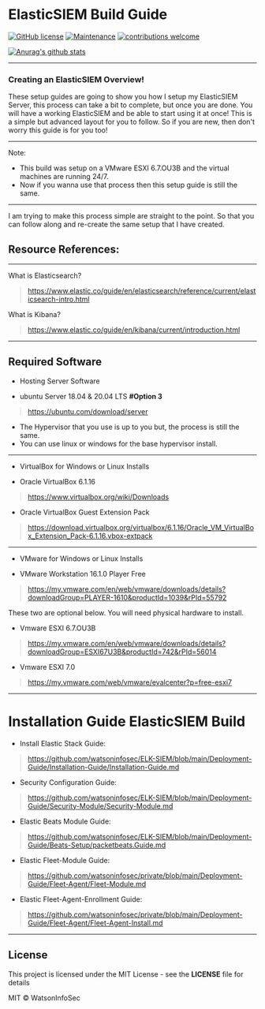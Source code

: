 # ElasticSIEM Build Guide

[![GitHub license](https://img.shields.io/github/license/Naereen/StrapDown.js.svg)](https://github.com/Naereen/StrapDown.js/blob/master/LICENSE) [![Maintenance](https://img.shields.io/badge/Maintained%3F-yes-green.svg)](https://GitHub.com/Naereen/StrapDown.js/graphs/commit-activity)
[![contributions welcome](https://img.shields.io/badge/contributions-welcome-brightgreen.svg?style=flat)](https://github.com/dwyl/esta/issues) 
 
 [![Anurag's github stats](https://github-readme-stats.vercel.app/api?username=watsoninfosec&theme=blue-green)](https://github.com/anuraghazra/github-readme-stats)

----
### Creating an ElasticSIEM Overview!

These setup guides are going to show you how I setup my ElasticSIEM Server, this process can take a bit to complete, but once you are done. You will have a working ElasticSIEM and be able to start using it at once! This is a simple but advanced layout for you to follow. So if you are new, then don't worry this guide is for you too! 

-----------------------
Note:
- This build was setup on a VMware ESXI 6.7.OU3B and the virtual machines are running 24/7. 
- Now if you wanna use that process then this setup guide is still the same.

-----------------------


I am trying to make this process simple are straight to the point. So that you can follow along and re-create the same setup that I have created.

## Resource References:

-----------------------

What is Elasticsearch?
> https://www.elastic.co/guide/en/elasticsearch/reference/current/elasticsearch-intro.html

What is Kibana?
> https://www.elastic.co/guide/en/kibana/current/introduction.html

-----------------------

## Required Software

- Hosting Server Software 

- ubuntu Server 18.04 & 20.04 LTS **#Option 3**
> https://ubuntu.com/download/server

- The Hypervisor that you use is up to you but, the process is still the same.
- You can use linux or windows for the base hypervisor install.

-----------------------
- VirtualBox for Windows or Linux Installs

- Oracle VirtualBox 6.1.16 
> https://www.virtualbox.org/wiki/Downloads

- Oracle VirtualBox Guest Extension Pack 
> https://download.virtualbox.org/virtualbox/6.1.16/Oracle_VM_VirtualBox_Extension_Pack-6.1.16.vbox-extpack

-----------------------
- VMware for Windows or Linux Installs

- VMware Workstation 16.1.0 Player Free 
> https://my.vmware.com/en/web/vmware/downloads/details?downloadGroup=PLAYER-1610&productId=1039&rPId=55792

These two are optional below.
You will need physical hardware to install.

- Vmware ESXI 6.7.OU3B 
> https://my.vmware.com/en/web/vmware/downloads/details?downloadGroup=ESXI67U3B&productId=742&rPId=56014

- Vmware ESXI 7.0 
> https://my.vmware.com/web/vmware/evalcenter?p=free-esxi7

-----------------------
# Installation Guide ElasticSIEM Build

- Install Elastic Stack Guide: 
> https://github.com/watsoninfosec/ELK-SIEM/blob/main/Deployment-Guide/Installation-Guide/Installation-Guide.md

- Security Configuration Guide: 
> https://github.com/watsoninfosec/ELK-SIEM/blob/main/Deployment-Guide/Security-Module/Security-Module.md

- Elastic Beats Module Guide:
> https://github.com/watsoninfosec/ELK-SIEM/blob/main/Deployment-Guide/Beats-Setup/packetbeats.Guide.md

- Elastic Fleet-Module Guide: 
> https://github.com/watsoninfosec/private/blob/main/Deployment-Guide/Fleet-Agent/Fleet-Module.md

- Elastic Fleet-Agent-Enrollment Guide:
> https://github.com/watsoninfosec/private/blob/main/Deployment-Guide/Fleet-Agent/Fleet-Agent-Install.md

-----------------------



## License

This project is licensed under the MIT License - see the **LICENSE** file for details

MIT © WatsonInfoSec
